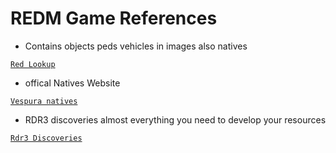 # REDM Game References

* Contains objects peds vehicles in images also natives

[`Red Lookup`](https://redlookup.com/)

* offical Natives Website

[`Vespura natives`](https://vespura.com/doc/natives/)

* RDR3 discoveries  almost everything you need to develop your resources

[`Rdr3 Discoveries`](https://github.com/femga/rdr3_discoveries)
